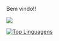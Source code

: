 Bem vindo!!






[<img src="https://img.shields.io/badge/linkedin-%230077B5.svg?&style=for-the-badge&logo=linkedin&logoColor=white" />](https://www.linkedin.com/in/leonardo-oliveira-3b0446176/)

[![Top Linguagens](https://github-readme-stats.vercel.app/api/top-langs/?username=leonardu76&layout=compact)](https://github.com/leonardu76/github-readme-stats)
